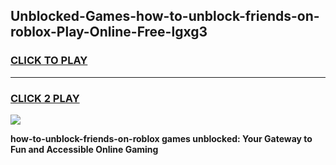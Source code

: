 
## Unblocked-Games-how-to-unblock-friends-on-roblox-Play-Online-Free-lgxg3
<h3>
<a href="https://premium76.site?title=how-to-unblock-friends-on-roblox&ref=26A">CLICK TO PLAY</a></h3>
<hr>

<h3>
<a href="https://premium76.site?title=how-to-unblock-friends-on-roblox&ref=26A">CLICK 2 PLAY</a>
  
</h3>

<a href="https://premium76.site?title=how-to-unblock-friends-on-roblox&ref=26A"><img src="https://clearcache.store/games.png"></a>


**how-to-unblock-friends-on-roblox games unblocked: Your Gateway to Fun and Accessible Online Gaming**
